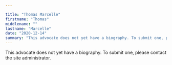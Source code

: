 ```yaml
---

title: "Thomas Marcelle"
firstname: "Thomas"
middlename: ""
lastname: "Marcelle"
date: "2020-12-14"
summary: "This advocate does not yet have a biography. To submit one, please contact the site administrator."
---
```

This advocate does not yet have a biography. To submit one, please contact the site administrator.

